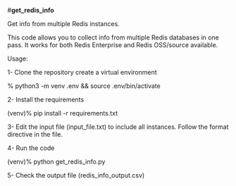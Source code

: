 #**get_redis_info**

Get info from multiple Redis instances.

This code allows you to collect info from multiple Redis databases in one pass. It works for both Redis Enterprise and Redis OSS/source available.

Usage:

1- Clone the repository create a virtual environment

% python3 -m venv .env && source .env/bin/activate 

2- Install the requirements

(venv)% pip install -r requirements.txt

3- Edit the input file (input_file.txt) to include all instances. Follow the format directive in the file.

4- Run the code

(venv)% python get_redis_info.py

5- Check the output file (redis_info_output.csv)

